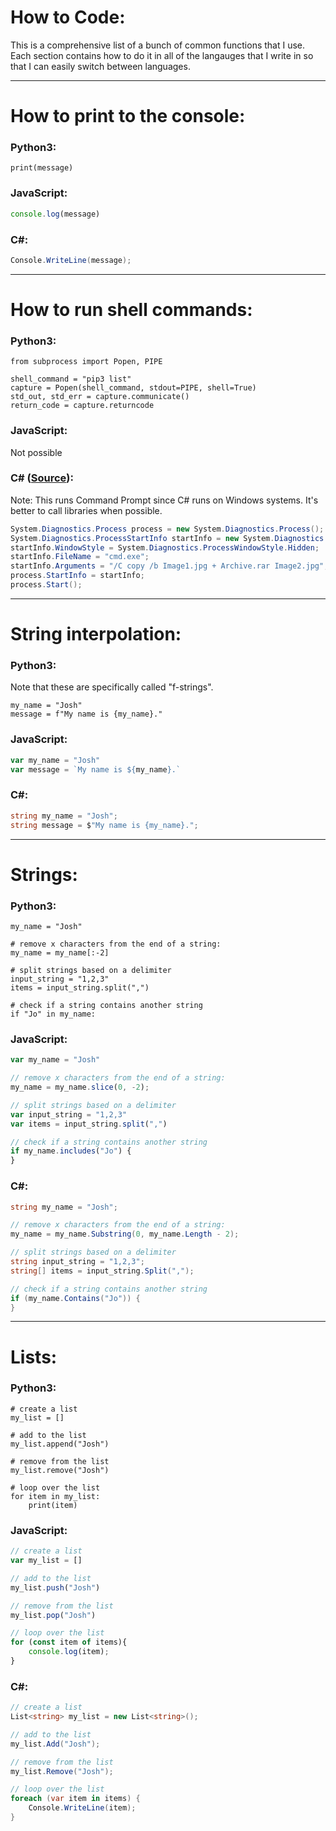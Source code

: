 # How to Code:
This is a comprehensive list of a bunch of common functions that I use. Each section contains how to do it in all of the langauges that I write in so that I can easily switch between languages.

***

# How to print to the console:

### Python3:
``` python3
print(message)
```

### JavaScript:
``` js
console.log(message)
```

### C#:
``` c#
Console.WriteLine(message);
```

***

# How to run shell commands:

### Python3:
``` python3
from subprocess import Popen, PIPE

shell_command = "pip3 list"
capture = Popen(shell_command, stdout=PIPE, shell=True)
std_out, std_err = capture.communicate()
return_code = capture.returncode
```

### JavaScript:
Not possible

### C# ([Source](https://stackoverflow.com/questions/1469764/run-command-prompt-commands)):
Note: This runs Command Prompt since C# runs on Windows systems. It's better to call libraries when possible.
``` c#
System.Diagnostics.Process process = new System.Diagnostics.Process();
System.Diagnostics.ProcessStartInfo startInfo = new System.Diagnostics.ProcessStartInfo();
startInfo.WindowStyle = System.Diagnostics.ProcessWindowStyle.Hidden;
startInfo.FileName = "cmd.exe";
startInfo.Arguments = "/C copy /b Image1.jpg + Archive.rar Image2.jpg";
process.StartInfo = startInfo;
process.Start();
```

***

# String interpolation:

### Python3:
Note that these are specifically called "f-strings".
``` python3
my_name = "Josh"
message = f"My name is {my_name}."
```

### JavaScript:
``` js
var my_name = "Josh"
var message = `My name is ${my_name}.`
```

### C#:
``` c#
string my_name = "Josh";
string message = $"My name is {my_name}.";
```

***

# Strings:

### Python3:
``` python3
my_name = "Josh"

# remove x characters from the end of a string:
my_name = my_name[:-2]

# split strings based on a delimiter
input_string = "1,2,3"
items = input_string.split(",")

# check if a string contains another string
if "Jo" in my_name:
```

### JavaScript:
``` js
var my_name = "Josh"

// remove x characters from the end of a string:
my_name = my_name.slice(0, -2);

// split strings based on a delimiter
var input_string = "1,2,3"
var items = input_string.split(",")

// check if a string contains another string
if my_name.includes("Jo") {
}
```

### C#:
``` c#
string my_name = "Josh";

// remove x characters from the end of a string:
my_name = my_name.Substring(0, my_name.Length - 2);

// split strings based on a delimiter
string input_string = "1,2,3";
string[] items = input_string.Split(",");

// check if a string contains another string
if (my_name.Contains("Jo")) {
}
```

***

# Lists:

### Python3:

``` python3
# create a list
my_list = []

# add to the list
my_list.append("Josh")

# remove from the list
my_list.remove("Josh")

# loop over the list
for item in my_list:
    print(item)
```

### JavaScript:
``` js
// create a list
var my_list = []

// add to the list
my_list.push("Josh")

// remove from the list
my_list.pop("Josh")

// loop over the list
for (const item of items){
    console.log(item);
}
```

### C#:
``` c#
// create a list
List<string> my_list = new List<string>();

// add to the list
my_list.Add("Josh");

// remove from the list
my_list.Remove("Josh");

// loop over the list
foreach (var item in items) {
    Console.WriteLine(item);
}
```
